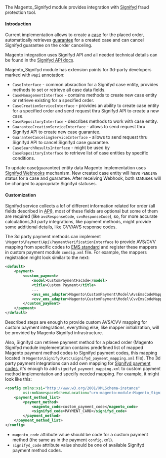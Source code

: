 The Magento_Signifyd module provides integration with [Signifyd](https://www.signifyd.com/) fraud protection tool.

#### Introduction

Current implementation allows to create a [case](https://www.signifyd.com/docs/api/#/reference/cases) for the placed order,
automatically retrieves [guarantee](https://www.signifyd.com/docs/api/#/reference/guarantees) for a created case and
can cancel Signifyd guarantee on the order canceling.

Magento integration uses Signifyd API and all needed technical details can be found in the [Signifyd API docs](https://www.signifyd.com/docs/api/#/introduction/).

Magento_Signifyd module has extension points for 3d-party developers marked with `@api` annotation:

 - `CaseInterface` - common absraction for a Signifyd case entity, provides methods to set or retrieve all case data fields.
 - `CaseManagementInterface` - contains methods to create new case entity or retrieve existing for a specified order.
 - `CaseCreationServiceInterface` - provides an ability to create case entity for a specified order and send request thru Signifyd API to create a new case.
 - `CaseRepositoryInterface` - describes methods to work with case entity.
 - `GuaranteeCreationServiceInterface` - allows to send request thru Signifyd API to create new case guarantee.
 - `GuaranteeCancelingServiceInterface` - allows to send request thru Signifyd API to cancel Signifyd case guarantee.
 - `CaseSearchResultsInterface` - might be used by `CaseRepositoryInterface` to retrieve list of case entities by specific
conditions.

To update case(guarantee) entity data Magento implementation uses [Signifyd Webhooks](https://www.signifyd.com/docs/api/#/reference/webhooks) mechanism.
New created case entity will have `PENDING` status for a case and guarantee. After receiving Webhook, both statuses will be changed to appropriate Signifyd statuses.

#### Customization

Signifyd service collects a lof of different information related for order (all fields described in [API](https://www.signifyd.com/docs/api/#/reference/cases/create-a-case)),
most of these fields are optional but some of them are required (like `avsResponseCode`, `cvvResponseCode`),
so, for more accurate calculations,3d party integrations, like payment methods, might provide some additional details, like CVV/AVS response codes.

The 3d party payment methods can implement `\Magento\Payment\Api\PaymentVerificationInterface` to provide AVS/CVV mapping 
from specific codes to [EMS standard](http://www.emsecommerce.net/avs_cvv2_response_codes.htm) and register these mappers in custom payment module `condig.xml` file.
For example, the mappers registration might look similar to the next:

```xml
<default>
    <payment>
        <custom_payment>
            <model>CustomPaymentFacade</model>
            <title>Custom Payment</title>
            ...
            <avs_ems_adapter>Magento\CustomPayment\Model\AvsEmsCodeMapper</avs_ems_adapter>
            <cvv_ems_adapter>Magento\CustomPayment\Model\CvvEmsCodeMapper</cvv_ems_adapter>
        </custom_payment>
    </payment>
</default>
```

Described steps are enough to provide custom AVS/CVV mapping for custom payment integrations, everything else, like mapper initialization,
will be provided by Magento Signifyd infrastructure.

Also, Signifyd can retrieve payment method for a placed order (Magento Signifyd module implementation contains
predefined list of mapped Magento payment method codes to Signifyd payment codes, this mapping located in `Magento\Signifyd\etc\signifyd_payment_mapping.xml` file).
The 3d party payment integrations can add own mapping for [Signifyd payment codes](https://www.signifyd.com/docs/api/#/reference/cases/create-a-case),
it's enough to add `signifyd_payment_mapping.xml` to custom payment method implementation and specify needed mapping.
For example, it might look like this:

```xml
<config xmlns:xsi="http://www.w3.org/2001/XMLSchema-instance"
        xsi:noNamespaceSchemaLocation="urn:magento:module:Magento_Signifyd:etc/signifyd_payment_mapping.xsd">
    <payment_method_list>
        <payment_method>
            <magento_code>custom_payment_code</magento_code>
            <signifyd_code>PAYMENT_CARD</signifyd_code>
        </payment_method>
    </payment_method_list>
</config>    
```

 - `magento_code` attribute value should be code for a custom payment method (the same as in  the payment `config.xml`).
 - `signifyd_code` attribute value should be one of available Signifyd payment method codes.